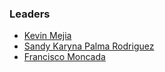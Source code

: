 ### Leaders

* [Kevin Mejia](mailto:kevin.mejia@owasp.org)
* [Sandy Karyna Palma Rodriguez](mailto:sandy.palma@owasp.org)
* [Francisco Moncada](mailto:francisco.moncada@owasp.org)




